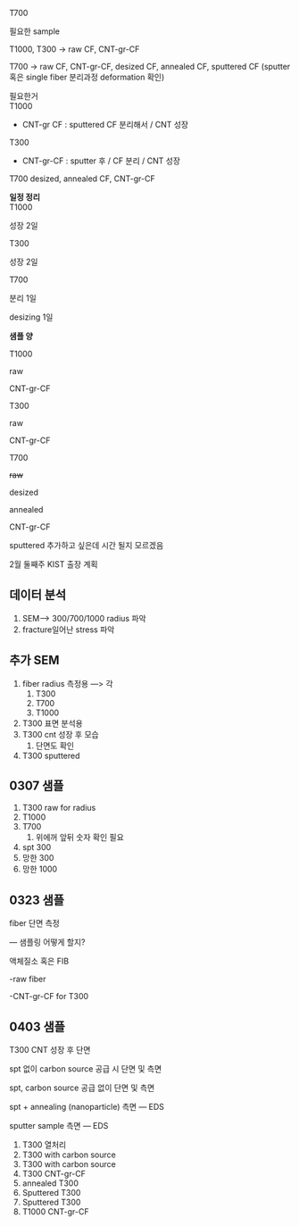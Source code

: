 T700

필요한 sample

T1000, T300 -> raw CF, CNT-gr-CF

T700 -> raw CF, CNT-gr-CF, desized CF, annealed CF, sputtered CF (sputter 혹은 single fiber 분리과정 deformation 확인)

필요한거  
T1000  

- CNT-gr CF : sputtered CF 분리해서 / CNT 성장

T300

- CNT-gr-CF : sputter 후 / CF 분리 / CNT 성장

T700 desized, annealed CF, CNT-gr-CF

  

  

**일정 정리**  
T1000  

성장 2일

T300

성장 2일

T700

분리 1일

desizing 1일

  

  

**샘플 양**

T1000

raw

CNT-gr-CF

T300

raw

CNT-gr-CF

T700

~~raw~~

desized

annealed

CNT-gr-CF

sputtered 추가하고 싶은데 시간 될지 모르겠음

  

  

2월 둘째주 KIST 출장 계획

  

  

## 데이터 분석

1. SEM—> 300/700/1000 radius 파악
2. fracture일어난 stress 파악

  

  

## 추가 SEM

1. fiber radius 측정용 —> 각
    1. T300
    2. T700
    3. T1000
2. T300 표면 분석용
3. T300 cnt 성장 후 모습
    1. 단면도 확인
4. T300 sputtered

  

## 0307 샘플

1. T300 raw for radius
2. T1000
3. T700
    1. 위에꺼 앞뒤 숫자 확인 필요
4. spt 300
5. 망한 300
6. 망한 1000

  

## 0323 샘플

fiber 단면 측정

— 샘플링 어떻게 할지?

액체질소 혹은 FIB

-raw fiber

-CNT-gr-CF for T300

  

## 0403 샘플

T300 CNT 성장 후 단면

spt 없이 carbon source 공급 시 단면 및 측면

spt, carbon source 공급 없이 단면 및 측면

spt + annealing (nanoparticle) 측면 — EDS

sputter sample 측면 — EDS

1. T300 열처리
2. T300 with carbon source
3. T300 with carbon source
4. T300 CNT-gr-CF
5. annealed T300
6. Sputtered T300
7. Sputtered T300
8. T1000 CNT-gr-CF
